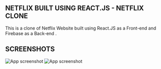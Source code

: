 ## NETFLIX BUILT USING REACT.JS - NETFLIX CLONE

This is a clone of Netflix Website built using React.JS as a Front-end and Firebase as a Back-end .

## SCREENSHOTS
![App screenshot](https://github.com/Gurleenbaidwan/netflix-clone/images/image-1.png)
![App screenshot](/Users/gurleensmac/Downloads/PROJECT/react/practise/practise/images/image-2.png)


